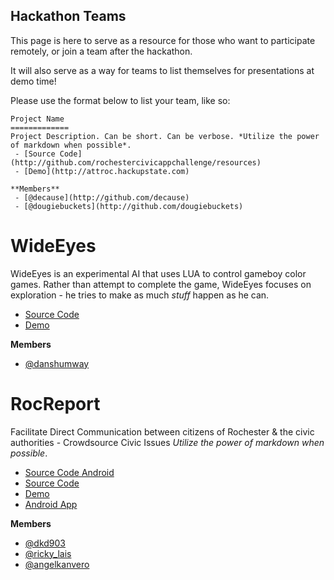 Hackathon Teams
---------------

This page is here to serve as a resource for those who want to participate
remotely, or join a team after the hackathon.

It will also serve as a way for teams to list themselves for presentations at
demo time!

Please use the format below to list your team, like so:


```
Project Name
=============
Project Description. Can be short. Can be verbose. *Utilize the power of markdown when possible*.
 - [Source Code](http://github.com/rochestercivicappchallenge/resources)
 - [Demo](http://attroc.hackupstate.com)

**Members**
 - [@decause](http://github.com/decause)
 - [@dougiebuckets](http://github.com/dougiebuckets)
```

WideEyes
=============
WideEyes is an experimental AI that uses LUA to control gameboy color games.  Rather than attempt to complete the game, WideEyes focuses on exploration - he tries to make as much *stuff* happen as he can.
 - [Source Code](https://github.com/danShumway/WideEyes)
 - [Demo](https://github.com/danShumway/WideEyes)

**Members**
 - [@danshumway](http://github.com/danshumway)

RocReport
=============
Facilitate Direct Communication between citizens of Rochester & the civic authorities - Crowdsource Civic Issues  *Utilize the power of markdown when possible*.
 - [Source Code Android](https://github.com/rickylaishram/RocReportAndroid)
 - [Source Code](https://github.com/rickylaishram/rocreport)
 - [Demo](http://bit.ly/rocreportrit)
 - [Android App](http://bit.ly/rocreportapk)

**Members**
 - [@dkd903](http://github.com/dkd903)
 - [@ricky_lais](http://github.com/ricky_lais)
 - [@angelkanvero](http://github.com/angelkanvero)

